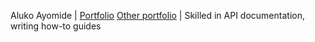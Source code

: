 Aluko Ayomide | [Portfolio](https://oxayomide.hashnode.dev) [Other portfolio](https://github.com/AyomiCoder/Technical-writing-portfolio) | Skilled in API documentation, writing how-to guides
